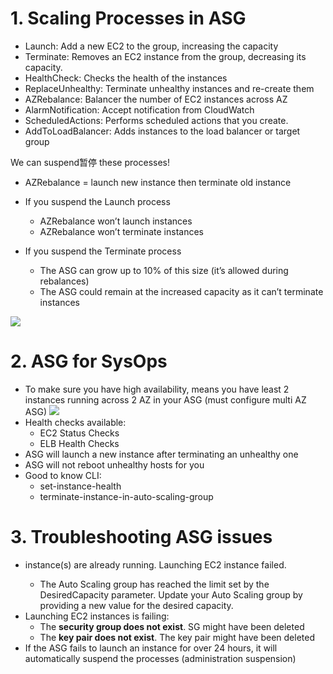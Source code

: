 # 1. Scaling Processes in ASG
- Launch: Add a new EC2 to the group, increasing the capacity
- Terminate: Removes an EC2 instance from the group, decreasing its capacity.
- HealthCheck: Checks the health of the instances
- ReplaceUnhealthy: Terminate unhealthy instances and re-create them
- AZRebalance: Balancer the number of EC2 instances across AZ
- AlarmNotification: Accept notification from CloudWatch
- ScheduledActions: Performs scheduled actions that you create.
- AddToLoadBalancer: Adds instances to the load balancer or target group

We can suspend暂停 these processes!
- AZRebalance = launch new instance then terminate old instance

- If you suspend the Launch process
  - AZRebalance won’t launch instances
  - AZRebalance won’t terminate instances

- If you suspend the Terminate process
  - The ASG can grow up to 10% of this size (it’s allowed during rebalances)
  - The ASG could remain at the increased capacity as it can’t terminate instances

![](https://i.loli.net/2019/08/09/5K9mUYHiyODQjhS.png)

# 2. ASG for SysOps

- To make sure you have high availability, means you have least 2 instances running across 2 AZ in your ASG (must configure multi AZ ASG)
  ![](https://i.loli.net/2019/08/09/PdWJ1xCAusbmEvH.png)
- Health checks available:
  - EC2 Status Checks
  - ELB Health Checks
- ASG will launch a new instance after terminating an unhealthy one
- ASG will not reboot unhealthy hosts for you
- Good to know CLI:
  - set-instance-health
  - terminate-instance-in-auto-scaling-group


# 3. Troubleshooting ASG issues
- <number of instances> instance(s) are already running. Launching EC2 instance failed.
  - The Auto Scaling group has reached the limit set by the DesiredCapacity parameter. Update your Auto Scaling group by providing a new value for the desired capacity.
- Launching EC2 instances is failing:
  - The **security group does not exist**. SG might have been deleted
  - The **key pair does not exist**. The key pair might have been deleted
- If the ASG fails to launch an instance for over 24 hours, it will automatically suspend the processes (administration suspension)
  
  
  
  
